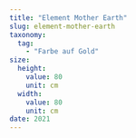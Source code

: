 ```yaml
---
title: "Element Mother Earth"
slug: element-mother-earth
taxonomy:
  tag:
    - "Farbe auf Gold"
size:
  height:
    value: 80
    unit: cm
  width:
    value: 80
    unit: cm
date: 2021
---
```

